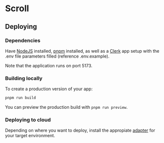 # Scroll

## Deploying

### Dependencies

Have [NodeJS](https://nodejs.org/en) installed, [pnpm](https://pnpm.io/) installed, 
as well as a [Clerk](https://clerk.com/) app setup with the .env file parameters filled 
(reference .env.example).

Note that the application runs on port 5173.

### Building locally

To create a production version of your app:

```bash
pnpm run build
```

You can preview the production build with `pnpm run preview`.

### Deploying to cloud

Depending on where you want to deploy, install the appropiate 
[adapter](https://svelte.dev/docs/kit/adapters) for your target environment.
